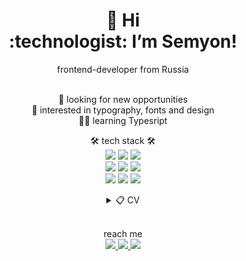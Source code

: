 <h1 align="center">
👋 Hi 
<br> :technologist: I’m Semyon! </br>
</h1>

<p align="center">
frontend-developer from Russia  
</p>

<p align="center">
<br>🚀 looking for new opportunities
<br>📐 interested in typography, fonts and design
<br>👨‍🎓 learning Typesript
</p>

<p align="center">
🛠️ tech stack 🛠️
<br>
  <img src="https://img.shields.io/badge/HTML5-E34F26?style=for-the-badge&logo=html5&logoColor=white">
  <img src="https://img.shields.io/badge/CSS-239120?&style=for-the-badge&logo=css3&logoColor=white">
  <img src="https://img.shields.io/badge/JavaScript-F7DF1E?style=for-the-badge&logo=javascript&logoColor=black">
  <br>
  <img src="https://img.shields.io/badge/React-20232A?style=for-the-badge&logo=react&logoColor=61DAFB">
  <img src="https://img.shields.io/badge/Express.js-000000?style=for-the-badge&logo=express&logoColor=white">
  <img src="https://img.shields.io/badge/MongoDB-4EA94B?style=for-the-badge&logo=mongodb&logoColor=white">
  <br>
  <img src="https://img.shields.io/badge/Git-F05032?style=for-the-badge&logo=git&logoColor=white">
  <img src="https://img.shields.io/badge/Postman-FF6C37?style=for-the-badge&logo=Postman&logoColor=white">
  <img src="https://img.shields.io/badge/Figma-F24E1E?style=for-the-badge&logo=figma&logoColor=white">
  
  </p>
  
  <details align="center">
  <summary>📋 CV</summary>
  <h2 align="center">🎓 Education </h2>
  <p align="center">
    <br>👨‍💻 Web-Developer
    <br>📆 Sep 2020 — June 2021
    <br>🏫 Yandex Praktikum
  </p>
</details>


<p align="center">
<br>reach me</br>
<a href="mailto:s.dyagelets@gmail.com">
<img src="https://img.shields.io/badge/Gmail-D14836?style=for-the-badge&logo=gmail&logoColor=white">
</a>

<a href="https://www.linkedin.com/in/semyon-dyagelets-40aa3185/">
<img src="https://img.shields.io/badge/LinkedIn-0077B5?style=for-the-badge&logo=linkedin&logoColor=white">
</a>

<a href="https://t.me/sdyagelets">
<img src="https://img.shields.io/badge/Telegram-2CA5E0?style=for-the-badge&logo=telegram&logoColor=white">
</a>
</p>

<!---
semyon-dyagelets/semyon-dyagelets is a ✨ special ✨ repository because its `README.md` (this file) appears on your GitHub profile.
You can click the Preview link to take a look at your changes.
--->
[1.1]: https://img.shields.io/badge/Gmail-D14836?style=for-the-badge&logo=gmail&logoColor=white
[2.2]: https://img.shields.io/badge/LinkedIn-0077B5?style=for-the-badge&logo=linkedin&logoColor=white
[3.3]: https://img.shields.io/badge/Telegram-2CA5E0?style=for-the-badge&logo=telegram&logoColor=white

<!-- Links to my social media accounts -->
[1]: mailto:s.dyagelets@gmail.com
[2]: https://www.linkedin.com/in/semyon-dyagelets-40aa3185/
[3]: https://t.me/sdyagelets
